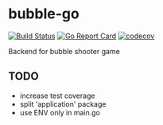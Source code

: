 # bubble-go

[![Build Status](https://travis-ci.com/server-may-cry/bubble-go.svg?branch=master)](https://travis-ci.com/server-may-cry/bubble-go)
[![Go Report Card](https://goreportcard.com/badge/github.com/server-may-cry/bubble-go)](https://goreportcard.com/report/github.com/server-may-cry/bubble-go)
[![codecov](https://codecov.io/gh/server-may-cry/bubble-go/branch/master/graph/badge.svg)](https://codecov.io/gh/server-may-cry/bubble-go)

Backend for bubble shooter game

## TODO

* increase test coverage
* split 'application' package
* use ENV only in main.go

